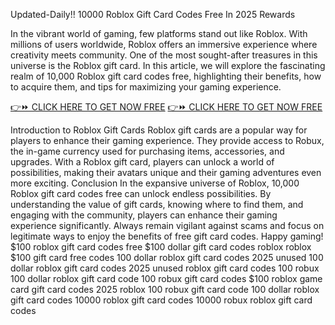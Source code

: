 Updated-Daily!! 10000 Roblox Gift Card Codes Free In 2025 Rewards


In the vibrant world of gaming, few platforms stand out like Roblox. With millions of users worldwide, Roblox offers an immersive experience where creativity meets community. One of the most sought-after treasures in this universe is the Roblox gift card. In this article, we will explore the fascinating realm of 10,000 Roblox gift card codes free, highlighting their benefits, how to acquire them, and tips for maximizing your gaming experience.


[👉⏩ CLICK HERE TO GET NOW FREE](https://ecomadboosters.xyz/free%20robux%20gift%20card%20codes/
)
[👉⏩ CLICK HERE TO GET NOW FREE](https://ecomadboosters.xyz/free%20robux%20gift%20card%20codes/
)

Introduction to Roblox Gift Cards
Roblox gift cards are a popular way for players to enhance their gaming experience. They provide access to Robux, the in-game currency used for purchasing items, accessories, and upgrades. With a Roblox gift card, players can unlock a world of possibilities, making their avatars unique and their gaming adventures even more exciting.
Conclusion
In the expansive universe of Roblox, 10,000 Roblox gift card codes free can unlock endless possibilities. By understanding the value of gift cards, knowing where to find them, and engaging with the community, players can enhance their gaming experience significantly. Always remain vigilant against scams and focus on legitimate ways to enjoy the benefits of free gift card codes. Happy gaming!
$100 roblox gift card codes
free $100 dollar gift card codes roblox
roblox $100 gift card free codes
100 dollar roblox gift card codes 2025 unused
100 dollar roblox gift card codes 2025 unused
roblox gift card codes 100 robux
100 dollar roblox gift card code
100 robux gift card codes
$100 roblox game card
gift card codes 2025 roblox
100 robux gift card code
100 dollar roblox gift card codes
10000 roblox gift card codes
10000 robux roblox gift card codes
